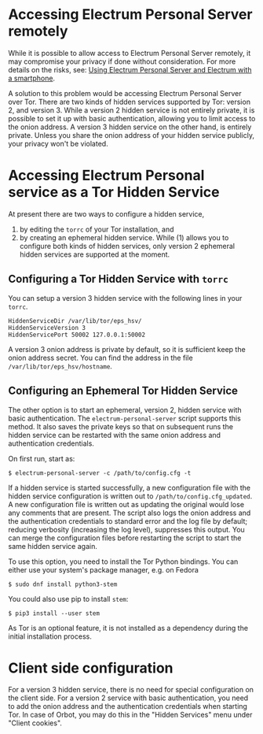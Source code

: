 # Accessing Electrum Personal Server remotely

While it is possible to allow access to Electrum Personal Server
remotely, it may compromise your privacy if done without
consideration.  For more details on the risks, see: [Using Electrum
Personal Server and Electrum with a
smartphone](https://github.com/chris-belcher/electrum-personal-server/issues/36).

A solution to this problem would be accessing Electrum Personal Server
over Tor.  There are two kinds of hidden services supported by Tor:
version 2, and version 3.  While a version 2 hidden service is not
entirely private, it is possible to set it up with basic
authentication, allowing you to limit access to the onion address.  A
version 3 hidden service on the other hand, is entirely private.
Unless you share the onion address of your hidden service publicly,
your privacy won't be violated.

# Accessing Electrum Personal service as a Tor Hidden Service

At present there are two ways to configure a hidden service,
1. by editing the `torrc` of your Tor installation, and
2. by creating an ephemeral hidden service.
While (1) allows you to configure both kinds of hidden services, only
version 2 ephemeral hidden services are supported at the moment.

## Configuring a Tor Hidden Service with `torrc`

You can setup a version 3 hidden service with the following lines in
your `torrc`.

    HiddenServiceDir /var/lib/tor/eps_hsv/
    HiddenServiceVersion 3
    HiddenServicePort 50002 127.0.0.1:50002

A version 3 onion address is private by default, so it is sufficient
keep the onion address secret.  You can find the address in the file
`/var/lib/tor/eps_hsv/hostname`.

## Configuring an Ephemeral Tor Hidden Service

The other option is to start an ephemeral, version 2, hidden service
with basic authentication.  The `electrum-personal-server` script
supports this method.  It also saves the private keys so that on
subsequent runs the hidden service can be restarted with the same
onion address and authentication credentials.

On first run, start as:

    $ electrum-personal-server -c /path/to/config.cfg -t

If a hidden service is started successfully, a new configuration file
with the hidden service configuration is written out to
`/path/to/config.cfg_updated`.  A new configuration file is written
out as updating the original would lose any comments that are present.
The script also logs the onion address and the authentication
credentials to standard error and the log file by default; reducing
verbosity (increasing the log level), suppresses this output.  You can
merge the configuration files before restarting the script to start
the same hidden service again.

To use this option, you need to install the Tor Python bindings.  You
can either use your system's package manager, e.g. on Fedora

    $ sudo dnf install python3-stem

You could also use pip to install `stem`:

    $ pip3 install --user stem

As Tor is an optional feature, it is not installed as a dependency
during the initial installation process.

# Client side configuration

For a version 3 hidden service, there is no need for special
configuration on the client side.  For a version 2 service with basic
authentication, you need to add the onion address and the
authentication credentials when starting Tor.  In case of Orbot, you
may do this in the "Hidden Services" menu under "Client cookies".
